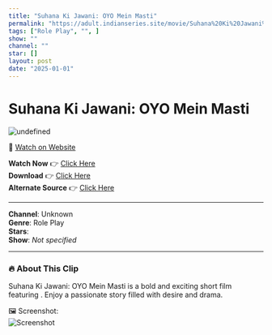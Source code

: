 ```yaml
---
title: "Suhana Ki Jawani: OYO Mein Masti"
permalink: "https://adult.indianseries.site/movie/Suhana%20Ki%20Jawani%3A%20OYO%20Mein%20Masti"
tags: ["Role Play", "", ]
show: ""
channel: ""
star: []
layout: post
date: "2025-01-01"
---
```


# Suhana Ki Jawani: OYO Mein Masti

![undefined](https://desisins.com/wp-content/uploads/2024/08/Suhana-Ki-Jawani-OYO-Mein-Masti-DesiSins.com_.jpg)

🔗 [Watch on Website](https://adult.indianseries.site/movie/Suhana%20Ki%20Jawani%3A%20OYO%20Mein%20Masti)

**Watch Now** 👉 [Click Here](https://adult.indianseries.site/movie/Suhana%20Ki%20Jawani%3A%20OYO%20Mein%20Masti)  
**Download** 👉 [Click Here](https://adult.indianseries.site/movie/Suhana%20Ki%20Jawani%3A%20OYO%20Mein%20Masti)  
**Alternate Source** 👉 [Click Here](https://adult.indianseries.site/movie/Suhana%20Ki%20Jawani%3A%20OYO%20Mein%20Masti)

---

**Channel**: Unknown  
**Genre**: Role Play  
**Stars**:   
**Show**: *Not specified*

---

### 🔥 About This Clip

Suhana Ki Jawani: OYO Mein Masti is a bold and exciting short film featuring . Enjoy a passionate story filled with desire and drama.
 
🖼️ Screenshot:  
![Screenshot](https://desisins.com/wp-content/uploads/2024/08/Suhana-Ki-Jawani-OYO-Mein-Masti-DesiSins.com_.jpg)
